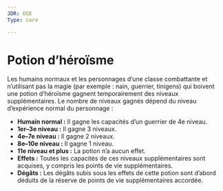 ```yaml
---
JDR: OSE
Type: core

---
```

# Potion d’héroïsme

Les humains normaux et les personnages d’une classe combattante et n’utilisant pas la magie (par exemple : nain, guerrier, tinigens) qui boivent une potion d’héroïsme gagnent temporairement des niveaux supplémentaires. Le nombre de niveaux gagnés dépend du niveau d’expérience normal du personnage :

- **Humain normal :** Il gagne les capacités d’un guerrier de 4e niveau.
- **1er–3e niveau :** Il gagne 3 niveaux.
- **4e–7e niveau :** Il gagne 2 niveaux.
- **8e–10e niveau :** Il gagne 1 niveau.
- **11e niveau et plus :** La potion n’a aucun effet.
- **Effets :** Toutes les capacités de ces niveaux supplémentaires sont acquises, y compris les points de vie supplémentaires.
- **Dégâts :** Les dégâts subis sous les effets de cette potion sont d’abord déduits de la réserve de points de vie supplémentaires accordée.
